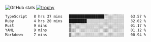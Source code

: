 ![GitHub stats](https://github-readme-stats.vercel.app/api?username=ksk001100&show_icons=true&theme=tokyonight)
[![trophy](https://github-profile-trophy.vercel.app/?username=ksk001100&theme=onedark)](https://github.com/ryo-ma/github-profile-trophy)

<!--START_SECTION:waka-->

```txt
TypeScript   8 hrs 37 mins   ████████████████░░░░░░░░░   63.57 %
Ruby         4 hrs 20 mins   ████████░░░░░░░░░░░░░░░░░   32.02 %
Rust         9 mins          ▒░░░░░░░░░░░░░░░░░░░░░░░░   01.17 %
YAML         9 mins          ▒░░░░░░░░░░░░░░░░░░░░░░░░   01.12 %
Markdown     7 mins          ▒░░░░░░░░░░░░░░░░░░░░░░░░   00.94 %
```

<!--END_SECTION:waka-->
